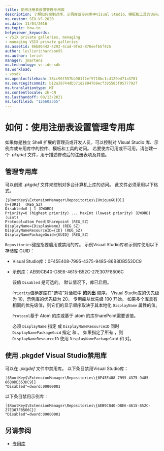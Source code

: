 ```yaml
---
title: 使用注册表设置管理专用库
description: 了解如何控制对库、示例库或专用库中Visual Studio、模板和工具的访问。
ms.custom: SEO-VS-2020
ms.date: 11/04/2016
ms.topic: how-to
helpviewer_keywords:
- VSIX private galleries, managing
- managing VSIX private galleries
ms.assetid: 86b86442-4293-4cad-9fe2-876eef65f426
author: leslierichardson95
ms.author: lerich
manager: jmartens
ms.technology: vs-ide-sdk
ms.workload:
- vssdk
ms.openlocfilehash: 38cc90f557bb901f2ef9710bc1cd129e471a3781
ms.sourcegitcommit: b12a38744db371d2894769ecf305585f9577792f
ms.translationtype: MT
ms.contentlocale: zh-CN
ms.lasthandoff: 09/13/2021
ms.locfileid: "126602355"
---
```

# <a name="how-to-manage-a-private-gallery-by-using-registry-settings"></a>如何：使用注册表设置管理专用库
如果你是独立 Shell 扩展的管理员或开发人员，可以控制对 Visual Studio 库、示例库或专用库中的控件、模板和工具的访问。 若要使库可用或不可用，请创建一个 *.pkgdef* 文件，用于描述修改后的注册表项及其值。

## <a name="manage-private-galleries"></a>管理专用库
 可以创建 *.pkgdef* 文件来控制对多台计算机上库的访问。 此文件必须采用以下格式。

```
[$RootKey$\ExtensionManager\Repositories\{UniqueGUID}]
@={URI}  (REG_SZ)
Disabled=0 | 1 (DWORD)
Priority=0 (highest priority) ... MaxInt (lowest priority) (DWORD) (uint)
Protocol=Atom Feed|Sharepoint (REG_SZ)
DisplayName={DisplayName} (REG_SZ)
DisplayNameResourceID={ID} (REG_SZ)
DisplayNamePackageGuid={GUID} (REG_SZ)

```

 `Repositories`键是指要启用或禁用的库。 示例Visual Studio库和示例库使用以下存储库 GUID：

- Visual Studio库：0F45E408-7995-4375-9485-86B8DB553DC9

- 示例库：AEB9CB40-D8E6-4615-B52C-27E307F8506C

  该值 `Disabled` 是可选的。 默认情况下，库已启用。

  `Priority`值确定库在"选项"对话框中 **的列出** 顺序。 Visual Studio库的优先级为 10，示例库的优先级为 20。 专用库从优先级 100 开始。 如果多个库具有相同的优先级值，则它们的显示顺序取决于其本地化 `DisplayName` 属性的值。

  `Protocol`基于 Atom 的库或基于 atom 的库SharePoint需要该值。

  必须 `DisplayName` 指定 或 `DisplayNameResourceID` 同时 `DisplayNamePackageGuid` 指定 和 。 如果指定了所有 ，则 `DisplayNameResourceID` 使用 `DisplayNamePackageGuid` 和 对。

## <a name="disable-the-visual-studio-gallery-using-a-pkgdef-file"></a>使用 .pkgdef Visual Studio禁用库
 可以在 *.pkgdef* 文件中禁用库。 以下条目禁用Visual Studio库：

```
[$RootKey$\ExtensionManager\Repositories\{0F45E408-7995-4375-9485-86B8DB553DC9}]
"Disabled"=dword:00000001

```

 以下条目禁用示例库：

```
[$RootKey$\ExtensionManager\Repositories\{AEB9CB40-D8E6-4615-B52C-27E307F8506C}]
"Disabled"=dword:00000001

```

## <a name="see-also"></a>另请参阅
- [专用库](../extensibility/private-galleries.md)

